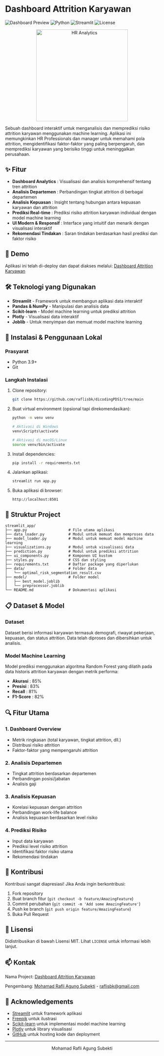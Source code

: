 # Dashboard Attrition Karyawan

![Dashboard Preview](https://img.shields.io/badge/status-active-success.svg)
![Python](https://img.shields.io/badge/python-3.9-blue.svg)
![Streamlit](https://img.shields.io/badge/streamlit-1.28.0-red.svg)
![License](https://img.shields.io/badge/license-MIT-green.svg)

<p align="center">
  <img src="https://img.freepik.com/free-vector/hr-analytics-concept-illustration_114360-5608.jpg" alt="HR Analytics" width="300"/>
</p>
Sebuah dashboard interaktif untuk menganalisis dan memprediksi risiko attrition karyawan menggunakan machine learning. Aplikasi ini memungkinkan HR Professionals dan manager untuk memahami pola attrition, mengidentifikasi faktor-faktor yang paling berpengaruh, dan memprediksi karyawan yang berisiko tinggi untuk meninggalkan perusahaan.

## ✨ Fitur

* **Dashboard Analytics** : Visualisasi dan analisis komprehensif tentang tren attrition
* **Analisis Departemen** : Perbandingan tingkat attrition di berbagai departemen
* **Analisis Kepuasan** : Insight tentang hubungan antara kepuasan karyawan dan attrition
* **Prediksi Real-time** : Prediksi risiko attrition karyawan individual dengan model machine learning
* **UI Modern & Responsif** : Interface yang intuitif dan menarik dengan visualisasi interaktif
* **Rekomendasi Tindakan** : Saran tindakan berdasarkan hasil prediksi dan faktor risiko

## 🚀 Demo

Aplikasi ini telah di-deploy dan dapat diakses melalui: [Dashboard Attrition Karyawan](https://dicodingpds1-gwxt6gjambnfvahxuxmxmw.streamlit.app)

## 🛠️ Teknologi yang Digunakan

* **Streamlit** - Framework untuk membangun aplikasi data interaktif
* **Pandas & NumPy** - Manipulasi dan analisis data
* **Scikit-learn** - Model machine learning untuk prediksi attrition
* **Plotly** - Visualisasi data interaktif
* **Joblib** - Untuk menyimpan dan memuat model machine learning

## 🔧 Instalasi & Penggunaan Lokal

### Prasyarat

* Python 3.9+
* Git

### Langkah Instalasi

1. Clone repository:
   ```bash
   git clone https://github.com/raflisbk/dicodingPDS1/tree/main
   ```
2. Buat virtual environment (opsional tapi direkomendasikan):
   ```bash
   python -m venv venv

   # Aktivasi di Windows
   venv\Scripts\activate

   # Aktivasi di macOS/Linux
   source venv/bin/activate
   ```
3. Install dependencies:
   ```bash
   pip install -r requirements.txt
   ```
4. Jalankan aplikasi:
   ```bash
   streamlit run app.py
   ```
5. Buka aplikasi di browser:
   ```
   http://localhost:8501
   ```

## 📁 Struktur Project

```
streamlit_app/
├── app.py                   # File utama aplikasi
├── data_loader.py           # Modul untuk memuat dan memproses data
├── model_loader.py          # Modul untuk memuat model machine learning
├── visualizations.py        # Modul untuk visualisasi data
├── prediction.py            # Modul untuk prediksi attrition
├── ui_components.py         # Komponen UI kustom
├── styles.py                # CSS dan styling
├── requirements.txt         # Daftar package yang diperlukan
├── data/                    # Folder data
│   └── optimal_risk_segmentation_result.csv
├── model/                   # Folder model
│   ├── best_model.joblib
│   └── preprocessor.joblib
└── README.md                # Dokumentasi aplikasi
```

## 📋 Dataset & Model

### Dataset

Dataset berisi informasi karyawan termasuk demografi, riwayat pekerjaan, kepuasan, dan status attrition. Data telah diproses dan dibersihkan untuk analisis.

### Model Machine Learning

Model prediksi menggunakan algoritma Random Forest yang dilatih pada data historis attrition karyawan dengan metrik performa:

* **Akurasi** : 85%
* **Presisi** : 83%
* **Recall** : 81%
* **F1-Score** : 82%

## 🔍 Fitur Utama

### 1. Dashboard Overview

* Metrik ringkasan (total karyawan, tingkat attrition, dll.)
* Distribusi risiko attrition
* Faktor-faktor yang mempengaruhi attrition

### 2. Analisis Departemen

* Tingkat attrition berdasarkan departemen
* Perbandingan posisi/jabatan
* Analisis gaji

### 3. Analisis Kepuasan

* Korelasi kepuasan dengan attrition
* Perbandingan work-life balance
* Analisis kepuasan berdasarkan level risiko

### 4. Prediksi Risiko

* Input data karyawan
* Prediksi level risiko attrition
* Identifikasi faktor risiko utama
* Rekomendasi tindakan

## 🤝 Kontribusi

Kontribusi sangat diapresiasi! Jika Anda ingin berkontribusi:

1. Fork repository
2. Buat branch fitur (`git checkout -b feature/AmazingFeature`)
3. Commit perubahan (`git commit -m 'Add some AmazingFeature'`)
4. Push ke branch (`git push origin feature/AmazingFeature`)
5. Buka Pull Request

## 📝 Lisensi

Didistribusikan di bawah Lisensi MIT. Lihat `LICENSE` untuk informasi lebih lanjut.

## 📫 Kontak

Nama Project: [Dashboard Attrition Karyawan](https://github.com/raflisbk/PDScap1)

Pengembang: [Mohamad Rafli Agung Subekti](https://github.com/raflisbk) - raflisbk@gmail.com

## 🙏 Acknowledgements

* [Streamlit](https://streamlit.io/) untuk framework aplikasi
* [Freepik](https://www.freepik.com/) untuk ilustrasi
* [Scikit-learn](https://scikit-learn.org/) untuk implementasi model machine learning
* [Plotly](https://plotly.com/) untuk library visualisasi
* [GitHub](https://github.com/) untuk hosting kode dan deployment

---

<p align="center">Mohamad Rafli Agung Subekti</p>
